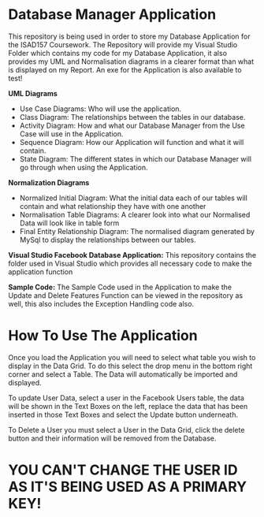 # Database Manager Application
This repository is being used in order to store my Database Application for the ISAD157 Coursework. 
The Repository will provide my Visual Studio Folder which contains my code for my Database Application,
it also provides my UML and Normalisation diagrams in a clearer format than what is displayed on my Report.
An exe for the Application is also available to test!

**UML Diagrams**
- Use Case Diagrams: Who will use the application.
- Class Diagram: The relationships between the tables in our database.
- Activity Diagram: How and what our Database Manager from the Use Case will use in the Application.
- Sequence Diagram: How our Application will function and what it will contain.
- State Diagram: The different states in which our Database Manager will go through when using the Application.

**Normalization Diagrams**
- Normalized Initial Diagram: What the initial data each of our tables will contain and what relationship they have with one another
- Normalisation Table Diagrams: A clearer look into what our Normalised Data will look like in table form
- Final Entity Relationship Diagram: The normalised diagram generated by MySql to display the relationships between our tables.

**Visual Studio Facebook Database Application:**
This repository contains the folder used in Visual Studio which provides all necessary code to make the application function

**Sample Code:**
The Sample Code used in the Application to make the Update and Delete Features Function 
can be viewed in the repository as well, this also includes the Exception Handling code also.

# How To Use The Application
Once you load the Application you will need to select what table you wish to display in the Data Grid. To do this
select the drop menu in the bottom right corner and select a Table. The Data will automatically be imported and displayed.

To update User Data, select a user in the Facebook Users table, the data will be shown in the Text Boxes on the left,
replace the data that has been inserted in those Text Boxes and select the Update button underneath.

To Delete a User you must select a User in the Data Grid, click the delete button and their information will
be removed from the Database.

# YOU CAN'T CHANGE THE USER ID AS IT'S BEING USED AS A PRIMARY KEY!

